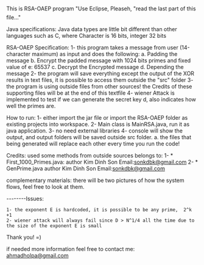 This is RSA-OAEP program   "Use Eclipse, Pleaseh, "read the last part of this file..."

Java specifications:
	Java data types are little bit different than other languages such as C, where Character is 16 bits, integer 32 bits

RSA-OAEP Specification:
	1- this program takes a message from user (14-character maximum) as input and does the following:
		a. Padding the message 
		b. Encrypt the padded message with 1024 bits primes and fixed value of e: 65537
		c. Decrypt the Encrypted message
		d. Depending the message
	2- the program will save everything except the output of the XOR results in text files, it is possible to access them outside the "src" folder
	3- the program is using outside files from other sources! the Credits of these supporting files will be at the end of this textfile
	4- wiener Attack is implemented to test if we can generate the secret key d, also indicates how well the primes are.

How to run:
	1- either import the jar file or import the RSA-OAEP folder as existing projects into workspace.
	2- Main class is MainRSA.java, run it as java application.
	3- no need external libraries
	4- console will show the output, and output folders will be saved outside src folder. 
		a. the files that being generated will replace each other every time you run the code!

Credits:
	used some methods from outside sources belongs to:
	1-  * First_1000_Primes.java: author Kim Dinh Son Email:sonkdbk@gmail.com 
	2- * GenPrime.java author Kim Dinh Son Email:sonkdbk@gmail.com

complementary materials:
	there will be two pictures of how the system flows, feel free to look at them. 


--------Issues:

	1- the exponent E is hardcoded, it is possible to be any prime,  2^k +1
	2- wiener attack will always fail since D > N^1/4 all the time due to the size of the exponent E is small

Thank you! =)

if needed more information feel free to contact me: ahmadholpa@gmail.com

